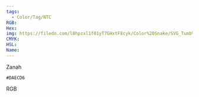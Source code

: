 ```yaml
---
tags:
  - Color/Tag/NTC
RGB:
Hex:
img: https://filedn.com/l0hpzxl1f01yT7GHxtF8cyk/Color%20Snake/SVG_Tumb%20Mass%20No%20Name/DAECD6.svg
CMYK:
HSL:
Name:
---
```

Zanah
```palette
#DAECD6
```
RGB
